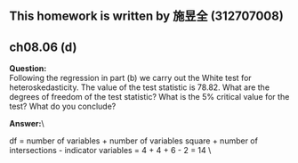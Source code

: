 #
## This homework is written by  施昱全 (312707008)
## ch08.06 (d)
**Question:**\
Following the regression in part (b) we carry out the White test for heteroskedasticity. The value of the test statistic is 78.82. What are the degrees of freedom of the test statistic? What is the  5% critical value for the test? What do you conclude?

**Answer:**\

df = number of variables + number of variables square + number of intersections - indicator variables
=  4 + 4 + 6 - 2 = 14 \
